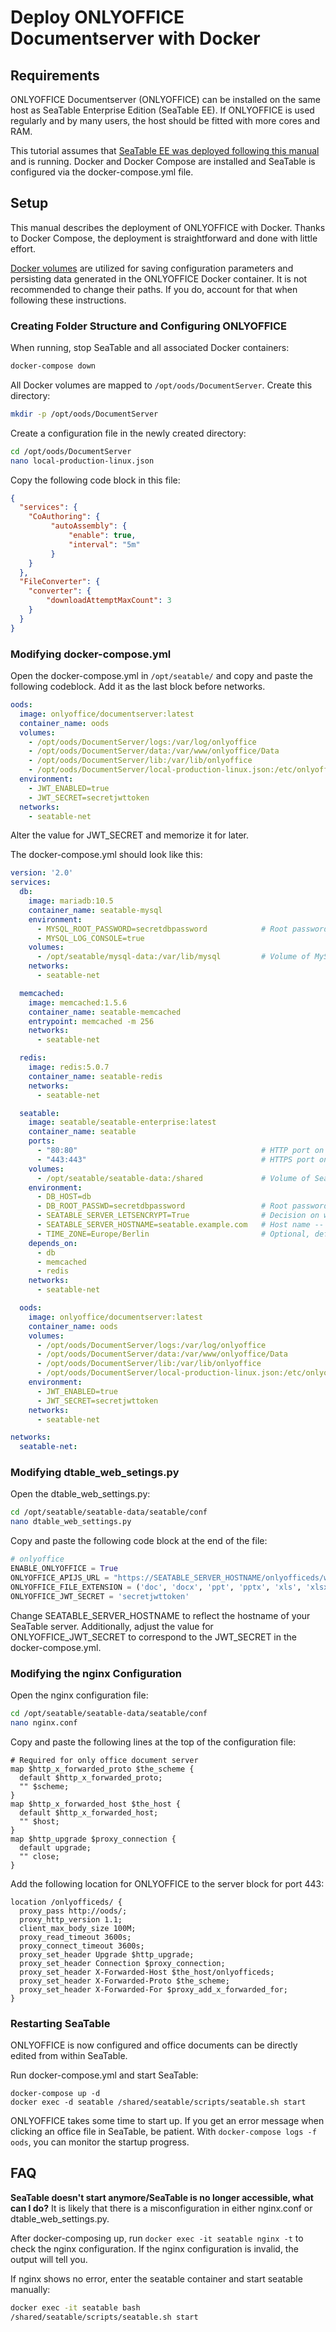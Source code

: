 # Deploy ONLYOFFICE Documentserver with Docker

## Requirements

ONLYOFFICE Documentserver (ONLYOFFICE) can be installed on the same host as SeaTable Enterprise Edition (SeaTable EE). If ONLYOFFICE is used regularly and by many users, the host should be fitted with more cores and RAM.

This tutorial assumes that [SeaTable EE was deployed following this manual](https://manual.seatable.io/docker/Enterprise-Edition/Deploy%20SeaTable-EE%20with%20Docker/) and is running. Docker and Docker Compose are installed and SeaTable is configured via the docker-compose.yml file.

## Setup

This manual describes the deployment of ONLYOFFICE with Docker. Thanks to Docker Compose, the deployment is straightforward and done with little effort.

[Docker volumes](https://docs.docker.com/storage/volumes/) are utilized for saving configuration parameters and persisting data generated in the ONLYOFFICE Docker container. It is not recommended to change their paths. If you do, account for that when following these instructions.

### Creating Folder Structure and Configuring ONLYOFFICE

When running, stop SeaTable and all associated Docker containers:

```bash
docker-compose down
```

All Docker volumes are mapped to `/opt/oods/DocumentServer`. Create this directory:

```bash
mkdir -p /opt/oods/DocumentServer
```

Create a configuration file in the newly created directory:

```bash
cd /opt/oods/DocumentServer
nano local-production-linux.json
```

Copy the following code block in this file:

```json
{
  "services": {
    "CoAuthoring": {
         "autoAssembly": {
             "enable": true,
             "interval": "5m"
         }
    }
  },
  "FileConverter": {
    "converter": {
        "downloadAttemptMaxCount": 3
    }
  }
}
```

### Modifying docker-compose.yml

Open the docker-compose.yml in `/opt/seatable/` and copy and paste the following codeblock. Add it as the last block before networks.

```yml
oods:
  image: onlyoffice/documentserver:latest
  container_name: oods
  volumes:
    - /opt/oods/DocumentServer/logs:/var/log/onlyoffice
    - /opt/oods/DocumentServer/data:/var/www/onlyoffice/Data
    - /opt/oods/DocumentServer/lib:/var/lib/onlyoffice
    - /opt/oods/DocumentServer/local-production-linux.json:/etc/onlyoffice/documentserver/local-production-linux.json
  environment:
    - JWT_ENABLED=true
    - JWT_SECRET=secretjwttoken  
  networks:
    - seatable-net
```

Alter the value for JWT_SECRET and memorize it for later. 

The docker-compose.yml should look like this:

```yml
version: '2.0'
services:
  db:
    image: mariadb:10.5
    container_name: seatable-mysql
    environment:
      - MYSQL_ROOT_PASSWORD=secretdbpassword            # Root password of MySQL -- must be changed
      - MYSQL_LOG_CONSOLE=true
    volumes:
      - /opt/seatable/mysql-data:/var/lib/mysql         # Volume of MySQL (directory for persistent storage) and mount point in cont>
    networks:
      - seatable-net

  memcached:
    image: memcached:1.5.6
    container_name: seatable-memcached
    entrypoint: memcached -m 256
    networks:
      - seatable-net

  redis:
    image: redis:5.0.7
    container_name: seatable-redis
    networks:
      - seatable-net

  seatable:
    image: seatable/seatable-enterprise:latest
    container_name: seatable
    ports:
      - "80:80"                                         # HTTP port on the Docker host and the port in the container -- must be chan>
      - "443:443"                                       # HTTPS port on the Docker host and the port in the container -- must be cha>
    volumes:
      - /opt/seatable/seatable-data:/shared             # Volume of SeaTable (directory for persistent storage) and mount point in c>
    environment:
      - DB_HOST=db
      - DB_ROOT_PASSWD=secretdbpassword                 # Root password of MySQL -- must be changed to the value set above
      - SEATABLE_SERVER_LETSENCRYPT=True                # Decision on whether or not to use Let's Encrypt for HTTPS, default is Fals>
      - SEATABLE_SERVER_HOSTNAME=seatable.example.com   # Host name -- must be changed
      - TIME_ZONE=Europe/Berlin                         # Optional, default is UTC. Example: Europe/Berlin. Choices can be found her>
    depends_on:
      - db
      - memcached
      - redis
    networks:
      - seatable-net

  oods:
    image: onlyoffice/documentserver:latest
    container_name: oods
    volumes:
      - /opt/oods/DocumentServer/logs:/var/log/onlyoffice
      - /opt/oods/DocumentServer/data:/var/www/onlyoffice/Data
      - /opt/oods/DocumentServer/lib:/var/lib/onlyoffice
      - /opt/oods/DocumentServer/local-production-linux.json:/etc/onlyoffice/documentserver/local-production-linux.json
    environment:
      - JWT_ENABLED=true
      - JWT_SECRET=secretjwttoken
    networks:
      - seatable-net

networks:
  seatable-net:
```


### Modifying dtable_web_setings.py

Open the dtable_web_settings.py:

```bash
cd /opt/seatable/seatable-data/seatable/conf
nano dtable_web_settings.py
```

Copy and paste the following code block at the end of the file:

```python
# onlyoffice
ENABLE_ONLYOFFICE = True
ONLYOFFICE_APIJS_URL = "https://SEATABLE_SERVER_HOSTNAME/onlyofficeds/web-apps/apps/api/documents/api.js"
ONLYOFFICE_FILE_EXTENSION = ('doc', 'docx', 'ppt', 'pptx', 'xls', 'xlsx', 'odt', 'fodt', 'odp', 'fodp', 'ods', 'fods', 'csv', 'ppsx', 'pps')
ONLYOFFICE_JWT_SECRET = 'secretjwttoken'
```

Change SEATABLE_SERVER_HOSTNAME to reflect the hostname of your SeaTable server. Additionally, adjust the value for ONLYOFFICE_JWT_SECRET to correspond to the JWT_SECRET in the docker-compose.yml.


### Modifying the nginx Configuration

Open the nginx configuration file:

```bash
cd /opt/seatable/seatable-data/seatable/conf
nano nginx.conf
```

Copy and paste the following lines at the top of the configuration file:

```
# Required for only office document server
map $http_x_forwarded_proto $the_scheme {
  default $http_x_forwarded_proto;
  "" $scheme;
}
map $http_x_forwarded_host $the_host {
  default $http_x_forwarded_host;
  "" $host;
}
map $http_upgrade $proxy_connection {
  default upgrade;
  "" close;
}
```

Add the following location for ONLYOFFICE to the server block for port 443:

```
location /onlyofficeds/ {
  proxy_pass http://oods/;
  proxy_http_version 1.1;
  client_max_body_size 100M;
  proxy_read_timeout 3600s;
  proxy_connect_timeout 3600s;
  proxy_set_header Upgrade $http_upgrade;
  proxy_set_header Connection $proxy_connection;
  proxy_set_header X-Forwarded-Host $the_host/onlyofficeds;
  proxy_set_header X-Forwarded-Proto $the_scheme;
  proxy_set_header X-Forwarded-For $proxy_add_x_forwarded_for;
}
```

### Restarting SeaTable

ONLYOFFICE is now configured and office documents can be directly edited from within SeaTable.

Run docker-compose.yml and start SeaTable:

```
docker-compose up -d
docker exec -d seatable /shared/seatable/scripts/seatable.sh start
```

ONLYOFFICE takes some time to start up. If you get an error message when clicking an office file in SeaTable, be patient. With `docker-compose logs -f oods`, you can monitor the startup progress.

## FAQ

**SeaTable doesn't start anymore/SeaTable is no longer accessible, what can I do?**
It is likely that there is a misconfiguration in either nginx.conf or dtable_web_settings.py.

After docker-composing up, run `docker exec -it seatable nginx -t` to check the nginx configuration. If the nginx configuration is invalid, the output will tell you.

If nginx shows no error, enter the seatable container and start seatable manually:

```bash
docker exec -it seatable bash
/shared/seatable/scripts/seatable.sh start
```
